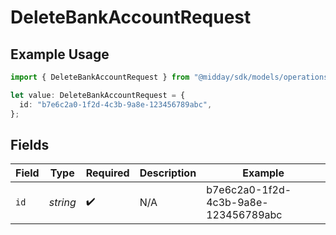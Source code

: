 # DeleteBankAccountRequest

## Example Usage

```typescript
import { DeleteBankAccountRequest } from "@midday/sdk/models/operations";

let value: DeleteBankAccountRequest = {
  id: "b7e6c2a0-1f2d-4c3b-9a8e-123456789abc",
};
```

## Fields

| Field                                | Type                                 | Required                             | Description                          | Example                              |
| ------------------------------------ | ------------------------------------ | ------------------------------------ | ------------------------------------ | ------------------------------------ |
| `id`                                 | *string*                             | :heavy_check_mark:                   | N/A                                  | b7e6c2a0-1f2d-4c3b-9a8e-123456789abc |